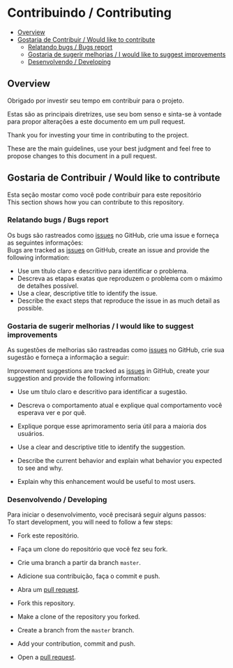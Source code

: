 # Contribuindo / Contributing
 
* [Overview](#overview)
* [Gostaria de Contribuir / Would like to contribute](#contributing)
    - [Relatando bugs / Bugs report](#reporting-bugs)
    - [Gostaria de sugerir melhorias / I would like to suggest improvements ](#suggesting-improvements)
    - [Desenvolvendo / Developing](#developing)

<div id='overview'></div> 

## Overview

Obrigado por investir seu tempo em contribuir para o projeto.

Estas são as principais diretrizes, use seu bom senso e sinta-se à vontade para propor alterações a este documento em
um pull request. </br>

Thank you for investing your time in contributing to the project.

These are the main guidelines, use your best judgment and feel free to propose changes to this document in a pull request.


<div id='contributing'></div> 

## Gostaria de Contribuir / Would like to contribute

Esta seção mostar como você pode contribuir para este repositório </br>
This section shows how you can contribute to this repository.

<div id='reporting-bugs'></div> 

### Relatando bugs / Bugs report

Os bugs são rastreados como [issues](https://github.com/backend-br/opensource-br/issues) no GitHub, crie uma issue e
forneça as seguintes informações: </br>
Bugs are tracked as [issues](https://github.com/backend-br/opensource-br/issues) on GitHub, create an issue and
provide the following information:

- Use um título claro e descritivo para identificar o problema.
- Descreva as etapas exatas que reproduzem o problema com o máximo de detalhes possível. </br>
- Use a clear, descriptive title to identify the issue.
- Describe the exact steps that reproduce the issue in as much detail as possible.

<div id='suggesting-improvements'></div> 

### Gostaria de sugerir melhorias / I would like to suggest improvements 

As sugestões de melhorias são rastreadas como [issues](https://github.com/backend-br/opensource-br/issues) no
GitHub, crie sua sugestão e forneça a informação a seguir: </br>

Improvement suggestions are tracked as [issues](https://github.com/backend-br/opensource-br/issues) in
GitHub, create your suggestion and provide the following information:

- Use um título claro e descritivo para identificar a sugestão.
- Descreva o comportamento atual e explique qual comportamento você esperava ver e por quê.
- Explique porque esse aprimoramento seria útil para a maioria dos usuários. </br>

- Use a clear and descriptive title to identify the suggestion.
- Describe the current behavior and explain what behavior you expected to see and why.
- Explain why this enhancement would be useful to most users.

<div id='developing'></div> 

### Desenvolvendo / Developing

Para iniciar o desenvolvimento, você precisará seguir alguns passos: </br>
To start development, you will need to follow a few steps:

- Fork este repositório.
- Faça um clone do repositório que você fez seu fork.
- Crie uma branch a partir da branch `master`.
- Adicione sua contribuição, faça o commit e push.
- Abra um [pull request](https://github.com/backend-br/opensource-br/pulls). </br>


- Fork this repository.
- Make a clone of the repository you forked.
- Create a branch from the `master` branch.
- Add your contribution, commit and push.
- Open a [pull request](https://github.com/backend-br/opensource-br/pulls).
